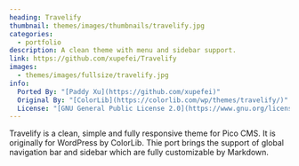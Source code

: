 ```yaml
---
heading: Travelify
thumbnail: themes/images/thumbnails/travelify.jpg
categories:
  - portfolio
description: A clean theme with menu and sidebar support.
link: https://github.com/xupefei/Travelify
images:
  - themes/images/fullsize/travelify.jpg
info:
  Ported By: "[Paddy Xu](https://github.com/xupefei)"
  Original By: "[ColorLib](https://colorlib.com/wp/themes/travelify/)"
  License: "[GNU General Public License 2.0](https://www.gnu.org/licenses/old-licenses/gpl-2.0.en.html)"
---
```


Travelify is a clean, simple and fully responsive theme for Pico CMS. It is originally for WordPress by ColorLib. Thie port brings the support of global navigation bar and sidebar which are fully customizable by Markdown.
